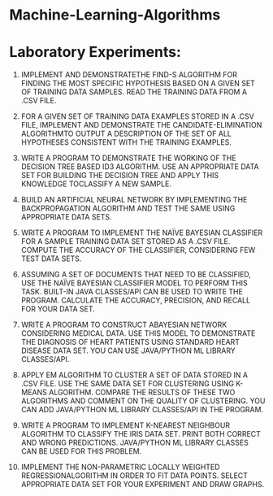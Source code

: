 # Machine-Learning-Algorithms


# Laboratory Experiments:

1. IMPLEMENT AND DEMONSTRATETHE FIND-S ALGORITHM FOR FINDING THE MOST SPECIFIC HYPOTHESIS BASED ON A GIVEN SET OF TRAINING DATA SAMPLES. READ THE TRAINING DATA FROM A .CSV FILE.

2. FOR A GIVEN SET OF TRAINING DATA EXAMPLES STORED IN A .CSV FILE, IMPLEMENT AND DEMONSTRATE THE CANDIDATE-ELIMINATION ALGORITHMTO OUTPUT A DESCRIPTION OF THE SET
OF ALL HYPOTHESES CONSISTENT WITH THE TRAINING EXAMPLES.

3. WRITE A PROGRAM TO DEMONSTRATE THE WORKING OF THE DECISION TREE BASED ID3 ALGORITHM. USE AN APPROPRIATE DATA SET FOR BUILDING THE DECISION TREE AND APPLY THIS KNOWLEDGE TOCLASSIFY A NEW SAMPLE.

4. BUILD AN ARTIFICIAL NEURAL NETWORK BY IMPLEMENTING THE BACKPROPAGATION ALGORITHM AND TEST THE SAME USING APPROPRIATE DATA SETS.

5. WRITE A PROGRAM TO IMPLEMENT THE NAÏVE BAYESIAN CLASSIFIER FOR A SAMPLE TRAINING DATA SET STORED AS A .CSV FILE. COMPUTE THE ACCURACY OF THE CLASSIFIER, CONSIDERING FEW TEST DATA SETS.

6. ASSUMING A SET OF DOCUMENTS THAT NEED TO BE CLASSIFIED, USE THE NAÏVE BAYESIAN CLASSIFIER MODEL TO PERFORM THIS TASK. BUILT-IN JAVA CLASSES/API CAN BE USED TO WRITE THE PROGRAM. CALCULATE THE ACCURACY, PRECISION, AND RECALL FOR YOUR DATA SET.

7. WRITE A PROGRAM TO CONSTRUCT ABAYESIAN NETWORK CONSIDERING MEDICAL DATA. USE THIS MODEL TO DEMONSTRATE THE DIAGNOSIS OF HEART PATIENTS USING STANDARD HEART DISEASE DATA SET. YOU CAN USE JAVA/PYTHON ML LIBRARY CLASSES/API.

8. APPLY EM ALGORITHM TO CLUSTER A SET OF DATA STORED IN A .CSV FILE. USE THE SAME DATA SET FOR CLUSTERING USING K-MEANS ALGORITHM. COMPARE THE RESULTS OF THESE TWO ALGORITHMS AND COMMENT ON THE QUALITY OF CLUSTERING. YOU CAN ADD JAVA/PYTHON ML LIBRARY CLASSES/API IN THE PROGRAM.

9. WRITE A PROGRAM TO IMPLEMENT K-NEAREST NEIGHBOUR ALGORITHM TO CLASSIFY THE IRIS DATA SET. PRINT BOTH CORRECT AND WRONG PREDICTIONS. JAVA/PYTHON ML LIBRARY CLASSES CAN BE USED FOR THIS PROBLEM.

10. IMPLEMENT THE NON-PARAMETRIC LOCALLY WEIGHTED REGRESSIONALGORITHM IN ORDER TO FIT DATA POINTS. SELECT APPROPRIATE DATA SET FOR YOUR EXPERIMENT AND DRAW GRAPHS.
